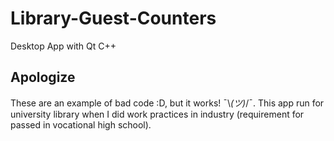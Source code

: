 # Library-Guest-Counters
Desktop App with Qt C++
## Apologize
These are an example of bad code :D, but it works! ¯\\_(ツ)_/¯. This app run for university library when I did work practices in industry (requirement for passed in vocational high school).
